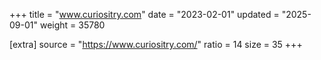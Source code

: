 +++
title = "www.curiositry.com"
date = "2023-02-01"
updated = "2025-09-01"
weight = 35780

[extra]
source = "https://www.curiositry.com/"
ratio = 14
size = 35
+++
